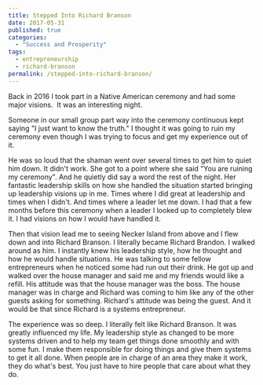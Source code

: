 ```yaml
---
title: Stepped Into Richard Branson
date: 2017-05-31
published: true
categories:
  - "Success and Prosperity"
tags:
  - entrepreneurship
  - richard-branson
permalink: /stepped-into-richard-branson/
---
```

Back in 2016 I took part in a Native American ceremony and had some major visions.  It was an interesting night.

Someone in our small group part way into the ceremony continuous kept saying "I just want to know the truth." I thought it was going to ruin my ceremony even though I was trying to focus and get my experience out of it.

He was so loud that the shaman went over several times to get him to quiet him down. It didn't work. She got to a point where she said "You are ruining my ceremony". And he quietly did say a word the rest of the night. Her fantastic leadership skills on how she handled the situation started bringing up leadership visions up in me. Times where I did great at leadership and times when I didn't. And times where a leader let me down. I had that a few months before this ceremony when a leader I looked up to completely blew it. I had visions on how I would have handled it.

Then that vision lead me to seeing Necker Island from above and I flew down and into Richard Branson. I literally became Richard Brandon. I walked around as him. I instantly knew his leadership style, how he thought and how he would handle situations. He was talking to some fellow entrepreneurs when he noticed some had run out their drink. He got up and walked over the house manager and said me and my friends would like a refill. His attitude was that the house manager was the boss. The house manager was in charge and Richard was coming to him like any of the other guests asking for something. Richard's attitude was being the guest. And it would be that since Richard is a systems entrepreneur.

The experience was so deep. I literally felt like Richard Branson. It was greatly influenced my life. My leadership style as changed to be more systems driven and to help my team get things done smoothly and with some fun. I make them responsible for doing things and give them systems to get it all done. When people are in charge of an area they make it work, they do what's best. You just have to hire people that care about what they do.